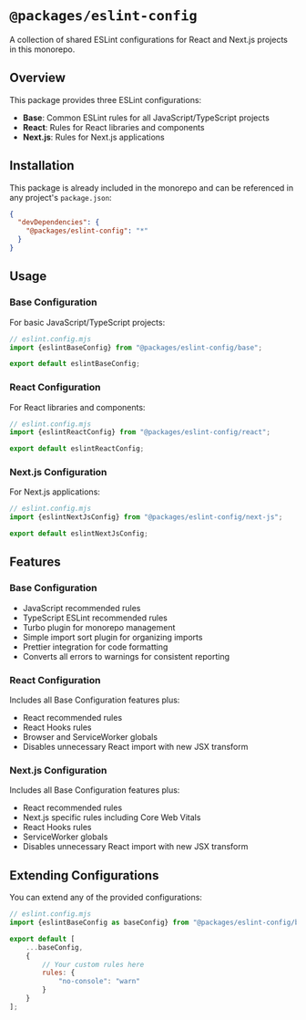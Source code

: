 # `@packages/eslint-config`

A collection of shared ESLint configurations for React and Next.js projects in this monorepo.

## Overview

This package provides three ESLint configurations:

- **Base**: Common ESLint rules for all JavaScript/TypeScript projects
- **React**: Rules for React libraries and components
- **Next.js**: Rules for Next.js applications

## Installation

This package is already included in the monorepo and can be referenced in any project's `package.json`:

```json
{
  "devDependencies": {
    "@packages/eslint-config": "*"
  }
}
```

## Usage

### Base Configuration

For basic JavaScript/TypeScript projects:

```js
// eslint.config.mjs
import {eslintBaseConfig} from "@packages/eslint-config/base";

export default eslintBaseConfig;
```

### React Configuration

For React libraries and components:

```js
// eslint.config.mjs
import {eslintReactConfig} from "@packages/eslint-config/react";

export default eslintReactConfig;
```

### Next.js Configuration

For Next.js applications:

```js
// eslint.config.mjs
import {eslintNextJsConfig} from "@packages/eslint-config/next-js";

export default eslintNextJsConfig;
```

## Features

### Base Configuration

- JavaScript recommended rules
- TypeScript ESLint recommended rules
- Turbo plugin for monorepo management
- Simple import sort plugin for organizing imports
- Prettier integration for code formatting
- Converts all errors to warnings for consistent reporting

### React Configuration

Includes all Base Configuration features plus:

- React recommended rules
- React Hooks rules
- Browser and ServiceWorker globals
- Disables unnecessary React import with new JSX transform

### Next.js Configuration

Includes all Base Configuration features plus:

- React recommended rules
- Next.js specific rules including Core Web Vitals
- React Hooks rules
- ServiceWorker globals
- Disables unnecessary React import with new JSX transform

## Extending Configurations

You can extend any of the provided configurations:

```js
// eslint.config.mjs
import {eslintBaseConfig as baseConfig} from "@packages/eslint-config/base";

export default [
    ...baseConfig,
    {
        // Your custom rules here
        rules: {
            "no-console": "warn"
        }
    }
];
```
